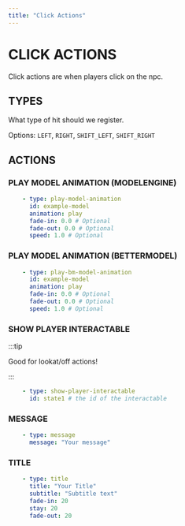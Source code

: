 ```yaml
---
title: "Click Actions"
---
```

# CLICK ACTIONS

Click actions are when players click on the npc.

## TYPES

What type of hit should we register.

Options: `LEFT`, `RIGHT`, `SHIFT_LEFT`, `SHIFT_RIGHT`

## ACTIONS

### PLAY MODEL ANIMATION (MODELENGINE)

```yml
    - type: play-model-animation
      id: example-model
      animation: play
      fade-in: 0.0 # Optional
      fade-out: 0.0 # Optional
      speed: 1.0 # Optional
```

### PLAY MODEL ANIMATION (BETTERMODEL)

```yml
    - type: play-bm-model-animation
      id: example-model
      animation: play
      fade-in: 0.0 # Optional
      fade-out: 0.0 # Optional
      speed: 1.0 # Optional
```

### SHOW PLAYER INTERACTABLE

:::tip

Good for lookat/off actions!

:::

```yml
    - type: show-player-interactable
      id: state1 # the id of the interactable
```

### MESSAGE

```yml
    - type: message
      message: "Your message"
```

### TITLE

```yml
    - type: title
      title: "Your Title"
      subtitle: "Subtitle text"
      fade-in: 20
      stay: 20
      fade-out: 20
```


